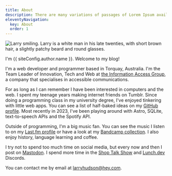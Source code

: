 ```yaml
---
title: About
description: There are many variations of passages of Lorem Ipsum available.
eleventyNavigation:
  key: About
  order: 1
---
```


<img src="/images/Larry_366.jpg" alt="Larry smiling. Larry is a white man in his
late twenties, with short brown hair, a slightly patchy beard and round glasses." class="myphoto" />

I'm {{ siteConfig.author.name }}. Welcome to my blog!

I'm a web developer and programmer based in Torquay, Australia. I'm the Team
Leader of Innovation, Tech and Web at [the Information Access
Group](https:/www.informationaccessgroup.com), a company
that specialises in accessible communications.

For as long as I can remember I have been interested in computers and the web.
I spent my teenage years making internet friends on Tumblr.
Since doing a programming class in my university degree, I've enjoyed tinkering
with little web apps. You can see a list of half-baked ideas on my [GitHub
profile](https://github.com/larryhudson). Most recently in 2023, I've been playing around with Astro, SQLite,
text-to-speech APIs and the Spotify API.

Outside of programming, I'm a big music fan. You can see the music I listen to
on my [Last.fm profile](https://last.fm/user/harryludson) or have a look at my [Bandcamp collection](https://bandcamp.com/harryludson). I also enjoy history, language learning and coffee.

I try not to spend too much time on social media, but every now and then I post
on [Mastodon](https://indieweb.social/@larryhudson). I spend more time in the
[Shop Talk Show](https://shoptalkshow.com/) and [Lunch.dev](https://www.lunch.dev/) Discords.

You can contact me by email at
[larryhudson@hey.com](mailto:larryhudson@hey.com).
